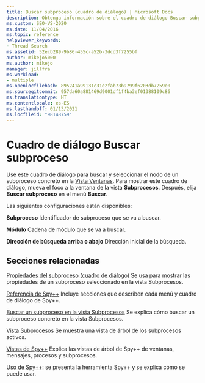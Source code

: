 ```yaml
---
title: Buscar subproceso (cuadro de diálogo) | Microsoft Docs
description: Obtenga información sobre el cuadro de diálogo Buscar subproceso de la herramienta de depuración Spy++. Use este cuadro de diálogo para buscar y seleccionar el nodo de un subproceso concreto en la Vista Ventanas.
ms.custom: SEO-VS-2020
ms.date: 11/04/2016
ms.topic: reference
helpviewer_keywords:
- Thread Search
ms.assetid: 52ecb289-9b86-455c-a52b-3dcd3f7255bf
author: mikejo5000
ms.author: mikejo
manager: jillfra
ms.workload:
- multiple
ms.openlocfilehash: 895241a99131c31e2fab73b9799f6203db7259e0
ms.sourcegitcommit: 957da60a881469d9001df1f4ba3ef01388109c86
ms.translationtype: HT
ms.contentlocale: es-ES
ms.lasthandoff: 01/13/2021
ms.locfileid: "98148759"
---
```

# <a name="thread-search-dialog-box"></a>Cuadro de diálogo Buscar subproceso
Use este cuadro de diálogo para buscar y seleccionar el nodo de un subproceso concreto en la [Vista Ventanas](../debugger/threads-view.md). Para mostrar este cuadro de diálogo, mueva el foco a la ventana de la vista **Subprocesos**. Después, elija **Buscar subproceso** en el menú **Buscar**.

 Las siguientes configuraciones están disponibles:

 **Subproceso** Identificador de subproceso que se va a buscar.

 **Módulo** Cadena de módulo que se va a buscar.

 **Dirección de búsqueda arriba o abajo** Dirección inicial de la búsqueda.

## <a name="related-sections"></a>Secciones relacionadas
 [Propiedades del subproceso (cuadro de diálogo)](../debugger/thread-properties-dialog-box.md) Se usa para mostrar las propiedades de un subproceso seleccionado en la vista Subprocesos.

 [Referencia de Spy++](../debugger/spy-increment-reference.md) Incluye secciones que describen cada menú y cuadro de diálogo de Spy++.

 [Buscar un subproceso en la vista Subprocesos](../debugger/how-to-search-for-a-thread-in-threads-view.md) Se explica cómo buscar un subproceso concreto en la vista Subprocesos.

 [Vista Subprocesos](../debugger/threads-view.md) Se muestra una vista de árbol de los subprocesos activos.

 [Vistas de Spy++](../debugger/spy-increment-views.md) Explica las vistas de árbol de Spy++ de ventanas, mensajes, procesos y subprocesos.

 [Uso de Spy++](../debugger/using-spy-increment.md): se presenta la herramienta Spy++ y se explica cómo se puede usar.